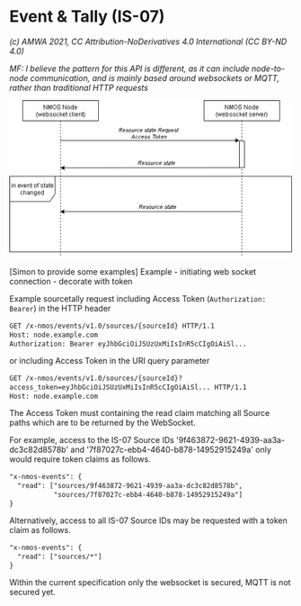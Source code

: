 
# Event & Tally (IS-07)
_(c) AMWA 2021, CC Attribution-NoDerivatives 4.0 International (CC BY-ND 4.0)_

_MF: I believe the pattern for this API is different, as it can include node-to-node communication, and is mainly based around websockets or MQTT, rather than traditional HTTP requests_

![Node to Authorization Interactions](./images/event_tally.png)

[Simon to provide some examples]
Example - initiating web socket connection - decorate with token

Example sourcetally request including Access Token (`Authorization: Bearer`) in the HTTP header 
```
GET /x-nmos/events/v1.0/sources/{sourceId} HTTP/1.1
Host: node.example.com
Authorization: Bearer eyJhbGciOiJSUzUxMiIsInR5cCIgOiAiSl...
```
or including Access Token in the URI query parameter
```
GET /x-nmos/events/v1.0/sources/{sourceId}?access_token=eyJhbGciOiJSUzUxMiIsInR5cCIgOiAiSl... HTTP/1.1
Host: node.example.com
```
The Access Token must containing the read claim matching all Source paths which are to be returned by the WebSocket.

For example, access to the IS-07 Source IDs '9f463872-9621-4939-aa3a-dc3c82d8578b' and '7f87027c-ebb4-4640-b878-14952915249a' only would require token claims as follows.
```
"x-nmos-events": {
  "read": ["sources/9f463872-9621-4939-aa3a-dc3c82d8578b",
           "sources/7f87027c-ebb4-4640-b878-14952915249a"]
}
```
Alternatively, access to all IS-07 Source IDs may be requested with a token claim as follows.
```
"x-nmos-events": {
  "read": ["sources/*"]
}
```

Within the current specification only the websocket is secured, MQTT is not secured yet. 
<!--stackedit_data:
eyJoaXN0b3J5IjpbNTc4MTY4NjcsMjk5NTcxMjEzLDM0NDE4MT
YwOSwxMDI1MTM2NjddfQ==
-->